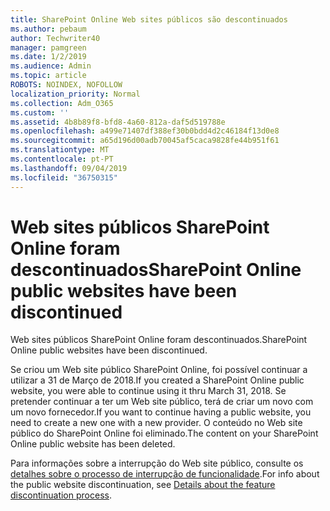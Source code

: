 ```yaml
---
title: SharePoint Online Web sites públicos são descontinuados
ms.author: pebaum
author: Techwriter40
manager: pamgreen
ms.date: 1/2/2019
ms.audience: Admin
ms.topic: article
ROBOTS: NOINDEX, NOFOLLOW
localization_priority: Normal
ms.collection: Adm_O365
ms.custom: ''
ms.assetid: 4b8b89f8-bfd8-4a60-812a-daf5d519788e
ms.openlocfilehash: a499e71407df388ef30b0bdd4d2c46184f13d0e8
ms.sourcegitcommit: a65d196d00adb70045af5caca9828fe44b951f61
ms.translationtype: MT
ms.contentlocale: pt-PT
ms.lasthandoff: 09/04/2019
ms.locfileid: "36750315"
---
```

# <a name="sharepoint-online-public-websites-have-been-discontinued"></a><span data-ttu-id="e1bda-102">Web sites públicos SharePoint Online foram descontinuados</span><span class="sxs-lookup"><span data-stu-id="e1bda-102">SharePoint Online public websites have been discontinued</span></span>

<span data-ttu-id="e1bda-103">Web sites públicos SharePoint Online foram descontinuados.</span><span class="sxs-lookup"><span data-stu-id="e1bda-103">SharePoint Online public websites have been discontinued.</span></span>

<span data-ttu-id="e1bda-104">Se criou um Web site público SharePoint Online, foi possível continuar a utilizar a 31 de Março de 2018.</span><span class="sxs-lookup"><span data-stu-id="e1bda-104">If you created a SharePoint Online public website, you were able to continue using it thru March 31, 2018.</span></span> <span data-ttu-id="e1bda-105">Se pretender continuar a ter um Web site público, terá de criar um novo com um novo fornecedor.</span><span class="sxs-lookup"><span data-stu-id="e1bda-105">If you want to continue having a public website, you need to create a new one with a new provider.</span></span> <span data-ttu-id="e1bda-106">O conteúdo no Web site público do SharePoint Online foi eliminado.</span><span class="sxs-lookup"><span data-stu-id="e1bda-106">The content on your SharePoint Online public website has been deleted.</span></span>

<span data-ttu-id="e1bda-107">Para informações sobre a interrupção do Web site público, consulte os [detalhes sobre o processo de interrupção de funcionalidade](https://go.microsoft.com/fwlink/?linkid=866980).</span><span class="sxs-lookup"><span data-stu-id="e1bda-107">For info about the public website discontinuation, see [Details about the feature discontinuation process](https://go.microsoft.com/fwlink/?linkid=866980).</span></span>
